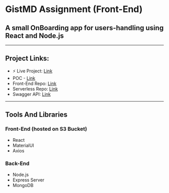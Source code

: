 # GistMD Assignment (Front-End)

## A small OnBoarding app for users-handling using React and Node.js

---

## Project Links:

- ⚡ Live Project: [Link](https://mighty-api.s3.eu-central-1.amazonaws.com/index.html)
- POC - [Link](https://docs.google.com/document/d/1EO46hMZ_tN8RhxRoi7QeXQE3kkOAu02tLZScr6zdJa4/edit?usp=sharing)
- Front-End Repo: [Link](https://github.com/chikoom/mighty-micro-api)
- Serverless Repo: [Link](https://github.com/chikoom/serverless-project)
- Swagger API: [Link](https://app.swaggerhub.com/apis/chikoom2/MightyMicroAPI/1.0.0)

---

## Tools And Libraries

### Front-End (hosted on S3 Bucket)

- React
- MaterialUI
- Axios

### Back-End

- Node.js
- Express Server
- MongoDB